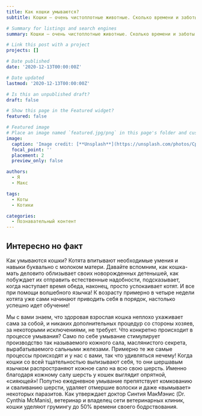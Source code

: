 ```yaml
---
title: Как кошки умываются?
subtitle: Кошки – очень чистоплотные животные. Сколько времени и заботы они уделяют себе, любимым! Наблюдать за процессом умывания у наших пушистых любимцев – одно удовольствие, настолько тщательно и целеустремленно они выполняют свои гигиенические процедуры. Скажите, вам никогда не приходило в голову, что у кошек и здесь существует своя продуманная логика?

# Summary for listings and search engines
summary: Кошки – очень чистоплотные животные. Сколько времени и заботы они уделяют себе, любимым! Наблюдать за процессом умывания у наших пушистых любимцев – одно удовольствие, настолько тщательно и целеустремленно они выполняют свои гигиенические процедуры. Скажите, вам никогда не приходило в голову, что у кошек и здесь существует своя продуманная логика?

# Link this post with a project
projects: []

# Date published
date: '2020-12-13T00:00:00Z'

# Date updated
lastmod: '2020-12-13T00:00:00Z'

# Is this an unpublished draft?
draft: false

# Show this page in the Featured widget?
featured: false

# Featured image
# Place an image named `featured.jpg/png` in this page's folder and customize its options here.
image:
  caption: 'Image credit: [**Unsplash**](https://unsplash.com/photos/CpkOjOcXdUY)'
  focal_point: ''
  placement: 2
  preview_only: false

authors:
  - Я
  - Макс

tags:
  - Коты
  - Котики

categories:
  - Познавательный контент
---
```



## Интересно но факт

Как умываются кошки? Котята впитывают необходимые умения и навыки буквально с молоком матери. Давайте вспомним, как кошка-мать деловито облизывает своих новорожденных детенышей, как побуждает их отправить естественные надобности, подсказывает, когда наступает время обеда, наконец, просто успокаивает котят. И все при помощи волшебного язычка! К возрасту примерно в четыре недели котята уже сами начинают приводить себя в порядок, настолько успешно идет обучение!

Мы с вами знаем, что здоровая взрослая кошка неплохо ухаживает сама за собой, и никаких дополнительных процедур со стороны хозяев, за некоторыми исключениями, не требует. Что конкретно происходит в процессе умывания? Само по себе умывание стимулирует производство так называемого кожного сала, маслянистого секрета, вырабатываемого сальными железами. Примерно те же самые процессы происходят и у нас с вами, так что удивляться нечему! Когда кошки со всей тщательностью вылизывают себя, то они шершавым язычком распространяют кожное сало на всю свою шерсть. Именно благодаря кожному салу шерсть у кошек выглядит опрятной, «сияющей»! Попутно ежедневное умывание препятствует комкованию и сваливанию шерсти, удаляет отмершие волоски и даже «вымывает» некоторых паразитов. Как утверждает доктор  Синтия МакМэнис (Dr. Cynthia McManis), ветеринар и владелец сети ветеринарных клиник, кошки уделяют грумингу до 50% времени своего бодрствования.
